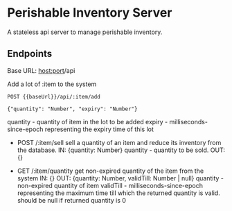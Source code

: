 # Perishable Inventory Server
A stateless api server to manage perishable inventory.

## Endpoints

Base URL: <host:port>/api

Add a lot of :item to the system

```shell
POST {{baseUrl}}/api/:item/add

{"quantity": "Number", "expiry": "Number"}
```
quantity - quantity of item in the lot to be added
expiry - milliseconds-since-epoch representing the expiry time of this lot

  
- POST /:item/sell
sell a quantity of an item and reduce its inventory from the database.
IN: {quantity: Number}
quantity - quantity to be sold.
OUT: {}
  
- GET /:item/quantity
get non-expired quantity of the item from the system
IN: {}
OUT: {quantity: Number, validTill: Number | null}
quantity - non-expired quantity of item
validTill - milliseconds-since-epoch representing the maximum time  till which the returned quantity is valid. should be null if returned quantity is 0
